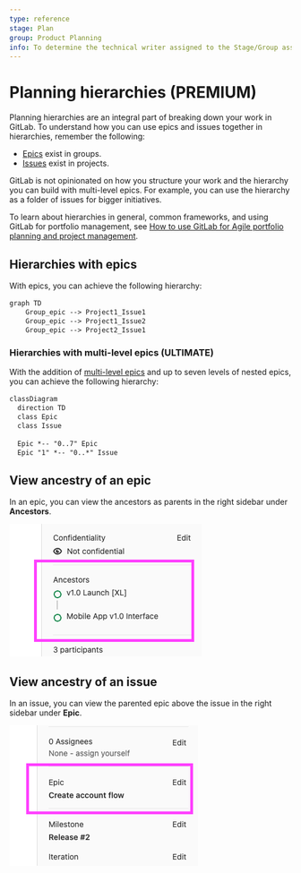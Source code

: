 ```yaml
---
type: reference
stage: Plan
group: Product Planning
info: To determine the technical writer assigned to the Stage/Group associated with this page, see https://about.gitlab.com/handbook/engineering/ux/technical-writing/#assignments
---
```


# Planning hierarchies **(PREMIUM)**

Planning hierarchies are an integral part of breaking down your work in GitLab.
To understand how you can use epics and issues together in hierarchies, remember the following:

- [Epics](../epics/index.md) exist in groups.
- [Issues](../../project/issues/index.md) exist in projects.

GitLab is not opinionated on how you structure your work and the hierarchy you can build with multi-level
epics. For example, you can use the hierarchy as a folder of issues for bigger initiatives.

To learn about hierarchies in general, common frameworks, and using GitLab for
portfolio management, see
[How to use GitLab for Agile portfolio planning and project management](https://about.gitlab.com/blog/2020/11/11/gitlab-for-agile-portfolio-planning-project-management/).

## Hierarchies with epics

With epics, you can achieve the following hierarchy:

```mermaid
graph TD
    Group_epic --> Project1_Issue1
    Group_epic --> Project1_Issue2
    Group_epic --> Project2_Issue1
```

### Hierarchies with multi-level epics **(ULTIMATE)**

With the addition of [multi-level epics](../epics/manage_epics.md#multi-level-child-epics) and up to
seven levels of nested epics, you can achieve the following hierarchy:

```mermaid
classDiagram
  direction TD
  class Epic
  class Issue

  Epic *-- "0..7" Epic
  Epic "1" *-- "0..*" Issue
```

## View ancestry of an epic

In an epic, you can view the ancestors as parents in the right sidebar under **Ancestors**.

![epics state dropdown](img/epic-view-ancestors-in-sidebar_v14_6.png)

## View ancestry of an issue

In an issue, you can view the parented epic above the issue in the right sidebar under **Epic**.

![epics state dropdown](img/issue-view-parent-epic-in-sidebar_v14_6.png)
